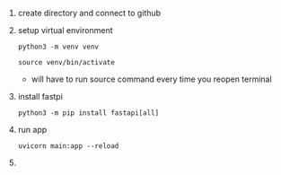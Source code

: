 1. create directory and connect to github
2. setup virtual environment

    `python3 -m venv venv`

    `source venv/bin/activate`
    - will have to run source command every time you reopen terminal
3. install fastpi

    `python3 -m pip install fastapi[all]`

4. run app

    `uvicorn main:app --reload`

5. 